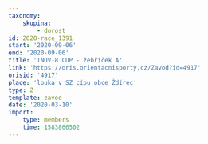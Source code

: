 ```yaml
---
taxonomy:
    skupina:
        - dorost
id: 2020-race_1391
start: '2020-09-06'
end: '2020-09-06'
title: 'INOV-8 CUP - žebříček A'
link: 'https://oris.orientacnisporty.cz/Zavod?id=4917'
orisid: '4917'
place: 'louka v SZ cípu obce Ždírec'
type: Z
template: zavod
date: '2020-03-10'
import:
    type: members
    time: 1583866502
---
```



